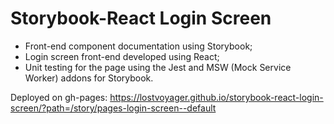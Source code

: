 # Storybook-React Login Screen

- Front-end component documentation using Storybook;
- Login screen front-end developed using React;
- Unit testing for the page using the Jest and MSW (Mock Service Worker) addons for Storybook. 

Deployed on gh-pages:
https://lostvoyager.github.io/storybook-react-login-screen/?path=/story/pages-login-screen--default


